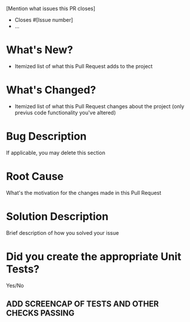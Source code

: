 [Mention what issues this PR closes]
- Closes #[Issue number]
- ...

# What's New?

- Itemized list of what this Pull Request adds to the project

# What's Changed?

- Itemized list of what this Pull Request changes about the project (only previus code functionality you've altered)

# Bug Description

If applicable, you may delete this section

# Root Cause

What's the motivation for the changes made in this Pull Request

# Solution Description

Brief description of how you solved your issue

# Did you create the appropriate Unit Tests?

Yes/No

## ADD SCREENCAP OF TESTS AND OTHER CHECKS PASSING